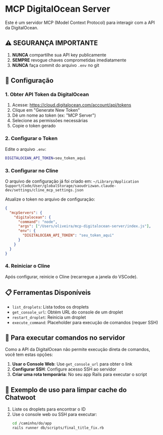 # MCP DigitalOcean Server

Este é um servidor MCP (Model Context Protocol) para interagir com a API da DigitalOcean.

## ⚠️ SEGURANÇA IMPORTANTE

1. **NUNCA** compartilhe sua API key publicamente
2. **SEMPRE** revogue chaves comprometidas imediatamente
3. **NUNCA** faça commit do arquivo `.env` no git

## 🚀 Configuração

### 1. Obter API Token da DigitalOcean

1. Acesse: https://cloud.digitalocean.com/account/api/tokens
2. Clique em "Generate New Token"
3. Dê um nome ao token (ex: "MCP Server")
4. Selecione as permissões necessárias
5. Copie o token gerado

### 2. Configurar o Token

Edite o arquivo `.env`:
```bash
DIGITALOCEAN_API_TOKEN=seu_token_aqui
```

### 3. Configurar no Cline

O arquivo de configuração já foi criado em:
`~/Library/Application Support/Code/User/globalStorage/saoudrizwan.claude-dev/settings/cline_mcp_settings.json`

Atualize o token no arquivo de configuração:
```json
{
  "mcpServers": {
    "digitalocean": {
      "command": "node",
      "args": ["/Users/oliveira/mcp-digitalocean-server/index.js"],
      "env": {
        "DIGITALOCEAN_API_TOKEN": "seu_token_aqui"
      }
    }
  }
}
```

### 4. Reiniciar o Cline

Após configurar, reinicie o Cline (recarregue a janela do VSCode).

## 📋 Ferramentas Disponíveis

- `list_droplets`: Lista todos os droplets
- `get_console_url`: Obtém URL do console de um droplet
- `restart_droplet`: Reinicia um droplet
- `execute_command`: Placeholder para execução de comandos (requer SSH)

## 🔧 Para executar comandos no servidor

Como a API da DigitalOcean não permite execução direta de comandos, você tem estas opções:

1. **Usar o Console Web**: Use `get_console_url` para obter o link
2. **Configurar SSH**: Configure acesso SSH ao servidor
3. **Criar uma rota temporária**: No seu app Rails para executar o script

## 📝 Exemplo de uso para limpar cache do Chatwoot

1. Liste os droplets para encontrar o ID
2. Use o console web ou SSH para executar:
   ```bash
   cd /caminho/do/app
   rails runner db/scripts/final_title_fix.rb

